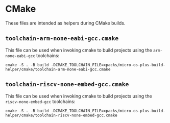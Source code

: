 # CMake

These files are intended as helpers during CMake builds.

## `toolchain-arm-none-eabi-gcc.cmake`

This file can be used when invoking cmake to build projects using
the `arm-none-eabi-gcc` toolchains:

```
cmake -S . -B build -DCMAKE_TOOLCHAIN_FILE=xpacks/micro-os-plus-build-helper/cmake/toolchain-arm-none-eabi-gcc.cmake
```

## `toolchain-riscv-none-embed-gcc.cmake`

This file can be used when invoking cmake to build projects using
the `riscv-none-embed-gcc` toolchains:

```
cmake -S . -B build -DCMAKE_TOOLCHAIN_FILE=xpacks/micro-os-plus-build-helper/cmake/toolchain-riscv-none-embed-gcc.cmake
```
